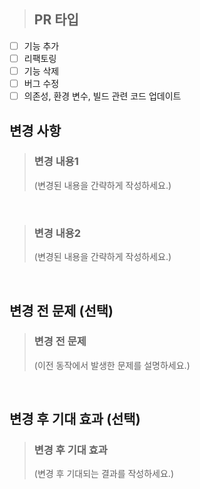 > ## PR 타입

- [ ] 기능 추가
- [ ] 리팩토링
- [ ] 기능 삭제
- [ ] 버그 수정
- [ ] 의존성, 환경 변수, 빌드 관련 코드 업데이트

## 변경 사항

> ### 변경 내용1
>
> (변경된 내용을 간략하게 작성하세요.)

<br/>

> ### 변경 내용2
>
> (변경된 내용을 간략하게 작성하세요.)

<br/>

## 변경 전 문제 (선택)

> ### 변경 전 문제
>
> (이전 동작에서 발생한 문제를 설명하세요.)

<br/>

## 변경 후 기대 효과 (선택)

> ### 변경 후 기대 효과
>
> (변경 후 기대되는 결과를 작성하세요.)
